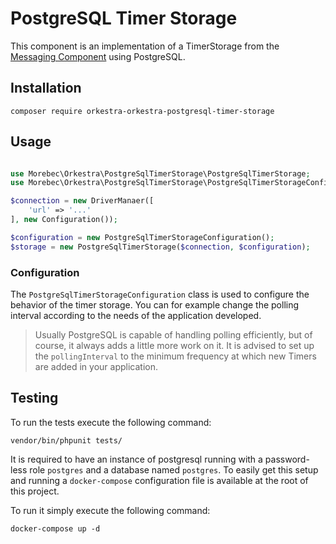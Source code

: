 # PostgreSQL Timer Storage
This component is an implementation of a TimerStorage from the [Messaging Component]()
using PostgreSQL.

## Installation

```shell
composer require orkestra-orkestra-postgresql-timer-storage
```

## Usage

```php

use Morebec\Orkestra\PostgreSqlTimerStorage\PostgreSqlTimerStorage;
use Morebec\Orkestra\PostgreSqlTimerStorage\PostgreSqlTimerStorageConfiguration;

$connection = new DriverManaer([
    'url' => '...'
], new Configuration());

$configuration = new PostgreSqlTimerStorageConfiguration();
$storage = new PostgreSqlTimerStorage($connection, $configuration);
```

### Configuration
The `PostgreSqlTimerStorageConfiguration` class is used to configure the behavior of the timer storage.
You can for example change the polling interval according to the needs of the application developed.

> Usually PostgreSQL is capable of handling polling efficiently, but of course, it always adds
> a little more work on it. It is advised to set up the `pollingInterval` to the minimum frequency at which new Timers
> are added in your application.

## Testing
To run the tests execute the following command:
```shell
vendor/bin/phpunit tests/
```

It is required to have an instance of postgresql running with a password-less role `postgres` and a database named `postgres`.
To easily get this setup and running a `docker-compose` configuration file is available at the root of this project.

To run it simply execute the following command:

```shell
docker-compose up -d
```